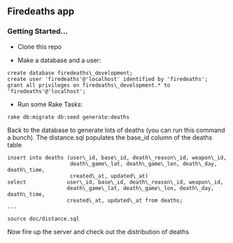 ## Firedeaths app

### Getting Started...

* Clone this repo

* Make a database and a user:


```
create database firedeaths\_development;
create user 'firedeaths'@'localhost' identified by 'firedeaths';
grant all privileges on firedeaths\_development.* to 'firedeaths'@'localhost';
```

* Run some Rake Tasks:

```
rake db:migrate db:seed generate:deaths
```

Back to the database to generate lots of deaths (you can run this command a bunch).   The distance.sql
populates the base\_id column of the deaths table

```
insert into deaths (user\_id, base\_id, death\_reason\_id, weapon\_id,
                    death\_game\_lat, death\_game\_lon, death\_day, death\_time,
                    created\_at, updated\_at)
select             user\_id, base\_id, death\_reason\_id, weapon\_id,
                   death\_game\_lat, death\_game\_lon, death\_day, death\_time,
                   created\_at, updated\_at from deaths;
...

source doc/distance.sql
```

Now fire up the server and check out the distribution of deaths

